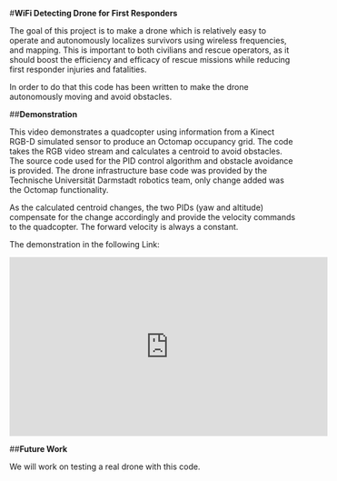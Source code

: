 #**WiFi Detecting Drone for First Responders**

The goal of this project is to make a drone which is relatively easy to operate and autonomously localizes survivors using wireless frequencies, and mapping. This is important to both civilians and rescue operators, as it should boost the efficiency and efficacy of rescue missions while reducing first responder injuries and fatalities.

In order to do that this code has been written to make the drone autonomously moving and avoid obstacles. 

##**Demonstration**

This video demonstrates a quadcopter using information from a Kinect RGB-D simulated sensor to produce an Octomap occupancy grid. The code takes the RGB video stream and calculates a centroid to avoid obstacles. The source code used for the PID control algorithm and obstacle avoidance is provided. The drone infrastructure base code was provided by the Technische Universität Darmstadt robotics team, only change added was the Octomap functionality.

As the calculated centroid changes, the two PIDs (yaw and altitude) compensate for the change accordingly and provide the velocity commands to the quadcopter. The forward velocity is always a constant.

The demonstration in the following Link:

<iframe width="560" height="315" src="https://www.youtube.com/embed/EU2-wwvtgI0" frameborder="0" allow="autoplay; encrypted-media" allowfullscreen></iframe>


##**Future Work**

We will work on testing a real drone with this code.
